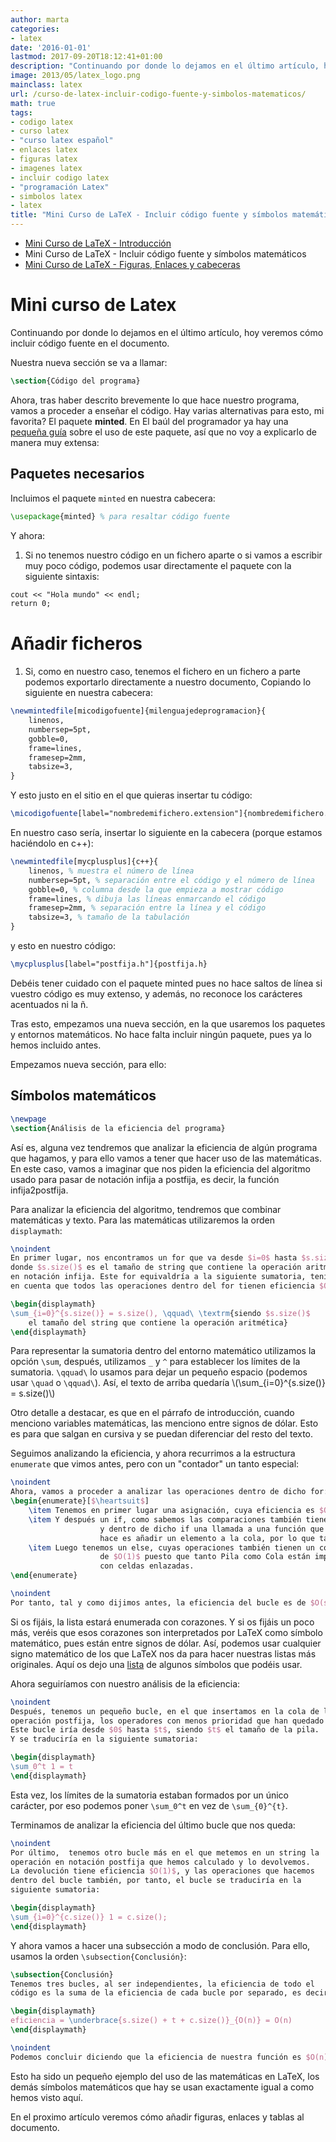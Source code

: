 ```yaml
---
author: marta
categories:
- latex
date: '2016-01-01'
lastmod: 2017-09-20T18:12:41+01:00
description: "Continuando por donde lo dejamos en el último artículo, hoy veremos  cómo incluir código fuente en el documento."
image: 2013/05/latex_logo.png
mainclass: latex
url: /curso-de-latex-incluir-codigo-fuente-y-simbolos-matematicos/
math: true
tags:
- codigo latex
- curso latex
- "curso latex español"
- enlaces latex
- figuras latex
- imagenes latex
- incluir codigo latex
- "programación Latex"
- simbolos latex
- latex
title: "Mini Curso de LaTeX - Incluir código fuente y símbolos matemáticos"
---
```



* [Mini Curso de LaTeX - Introducción][1]
* Mini Curso de LaTeX - Incluir código fuente y símbolos matemáticos
* [Mini Curso de LaTeX - Figuras, Enlaces y cabeceras][2]

# Mini curso de Latex

<figure>
    <a href="/img/2013/05/latex_logo.png"><amp-img sizes="(min-width: 300px) 300px, 100vw" on="tap:lightbox1" role="button" tabindex="0" layout="responsive" src="/img/2013/05/latex_logo.png" title="Mini Curso de LaTeX - Incluir código fuente y símbolos matemáticos" alt="Mini Curso de LaTeX - Incluir código fuente y símbolos matemáticos" width="300px" height="114px" /></a>
</figure>

Continuando por donde lo dejamos en el último artículo, hoy veremos cómo incluir código fuente en el documento.

Nuestra nueva sección se va a llamar:

```latex
\section{Código del programa}
```

Ahora, tras haber descrito brevemente lo que hace nuestro programa, vamos a proceder a enseñar el código. Hay varias alternativas para esto, mi favorita? El paquete **minted**. En El baúl del programador ya hay una [pequeña guía][3] sobre el uso de este paquete, así que no voy a explicarlo de manera muy extensa:

<!--more--><!--ad-->

## Paquetes necesarios

Incluimos el paquete `minted` en nuestra cabecera:

```latex
\usepackage{minted} % para resaltar código fuente
```

Y ahora:

1. Si no tenemos nuestro código en un fichero aparte o si vamos a escribir muy poco código, podemos usar directamente el paquete con la siguiente sintaxis:

```latex
cout << "Hola mundo" << endl;
return 0;

```

# Añadir ficheros

1. Si, como en nuestro caso, tenemos el fichero en un fichero a parte podemos exportarlo directamente a nuestro documento, Copiando lo siguiente en nuestra cabecera:

```latex
\newmintedfile[micodigofuente]{milenguajedeprogramacion}{
    linenos,
    numbersep=5pt,
    gobble=0,
    frame=lines,
    framesep=2mm,
    tabsize=3,
}

```

Y esto justo en el sitio en el que quieras insertar tu código:

```latex
\micodigofuente[label="nombredemifichero.extension"]{nombredemifichero.extension}

```

En nuestro caso sería, insertar lo siguiente en la cabecera (porque estamos haciéndolo en c++):

```latex
\newmintedfile[mycplusplus]{c++}{
    linenos, % muestra el número de línea
    numbersep=5pt, % separación entre el código y el número de línea
    gobble=0, % columna desde la que empieza a mostrar código
    frame=lines, % dibuja las líneas enmarcando el código
    framesep=2mm, % separación entre la línea y el código
    tabsize=3, % tamaño de la tabulación
}

```

y esto en nuestro código:

```latex
\mycplusplus[label="postfija.h"]{postfija.h}

```

Debéis tener cuidado con el paquete minted pues no hace saltos de línea si vuestro código es muy extenso, y además, no reconoce los carácteres acentuados ni la ñ.

Tras esto, empezamos una nueva sección, en la que usaremos los paquetes y entornos matemáticos. No hace falta incluir ningún paquete, pues ya lo hemos incluido antes.

Empezamos nueva sección, para ello:

## Símbolos matemáticos

```latex
\newpage
\section{Análisis de la eficiencia del programa}

```

Así es, alguna vez tendremos que analizar la eficiencia de algún programa que hagamos, y para ello vamos a tener que hacer uso de las matemáticas. En este caso, vamos a imaginar que nos piden la eficiencia del algoritmo usado para pasar de notación infija a postfija, es decir, la función infija2postfija.

Para analizar la eficiencia del algoritmo, tendremos que combinar matemáticas y texto. Para las matemáticas utilizaremos la orden `displaymath`:

```latex
\noindent
En primer lugar, nos encontramos un for que va desde $i=0$ hasta $s.size()$,
donde $s.size()$ es el tamaño de string que contiene la operación aritmética
en notación infija. Este for equivaldría a la siguiente sumatoria, teniendo
en cuenta que todos las operaciones dentro del for tienen eficiencia $O(1)$:

\begin{displaymath}
\sum_{i=0}^{s.size()} = s.size(), \qquad\ \textrm{siendo $s.size()$
    el tamaño del string que contiene la operación aritmética}
\end{displaymath}
```

Para representar la sumatoria dentro del entorno matemático utilizamos la opción `\sum`, después, utilizamos `_` y `^` para establecer los límites de la sumatoria. `\qquad\` lo usamos para dejar un pequeño espacio (podemos usar `\quad` o `\qquad\`). Así, el texto de arriba quedaría \\(\sum_{i=0}^{s.size()} = s.size()\\)

Otro detalle a destacar, es que en el párrafo de introducción, cuando menciono variables matemáticas, las menciono entre signos de dólar. Esto es para que salgan en cursiva y se puedan diferenciar del resto del texto.

Seguimos analizando la eficiencia, y ahora recurrimos a la estructura `enumerate` que vimos antes, pero con un "contador" un tanto especial:

```latex
\noindent
Ahora, vamos a proceder a analizar las operaciones dentro de dicho for:
\begin{enumerate}[$\heartsuit$]
    \item Tenemos en primer lugar una asignación, cuya eficiencia es $O(1)$
    \item Y después un if, como sabemos las comparaciones también tienen $O(1)$,
                    y dentro de dicho if una llamada a una función que lo único que
                    hace es añadir un elemento a la cola, por lo que también es $O(1)$.
    \item Luego tenemos un else, cuyas operaciones también tienen un coste
                    de $O(1)$ puesto que tanto Pila como Cola están implementadas
                    con celdas enlazadas.
\end{enumerate}

\noindent
Por tanto, tal y como dijimos antes, la eficiencia del bucle es de $O(s.size())$.

```

Si os fijáis, la lista estará enumerada con corazones. Y si os fijáis un poco más, veréis que esos corazones son interpretados por LaTeX como símbolo matemático, pues están entre signos de dólar. Así, podemos usar cualquier signo matemático de los que LaTeX nos da para hacer nuestras listas más originales. Aquí os dejo una [lista][4] de algunos símbolos que podéis usar.

Ahora seguiríamos con nuestro análisis de la eficiencia:

```latex
\noindent
Después, tenemos un pequeño bucle, en el que insertamos en la cola de la
operación postfija, los operadores con menos prioridad que han quedado en la pila.
Este bucle iría desde $0$ hasta $t$, siendo $t$ el tamaño de la pila.
Y se traduciría en la siguiente sumatoria:

\begin{displaymath}
\sum_0^t 1 = t
\end{displaymath}

```

Esta vez, los límites de la sumatoria estaban formados por un único carácter, por eso podemos poner `\sum_0^t` en vez de `\sum_{0}^{t}`.

Terminamos de analizar la eficiencia del último bucle que nos queda:

```latex
\noindent
Por último,  tenemos otro bucle más en el que metemos en un string la
operación en notación postfija que hemos calculado y lo devolvemos.
La devolución tiene eficiencia $O(1)$, y las operaciones que hacemos
dentro del bucle también, por tanto, el bucle se traduciría en la
siguiente sumatoria:

\begin{displaymath}
\sum_{i=0}^{c.size()} 1 = c.size();
\end{displaymath}

```

Y ahora vamos a hacer una subsección a modo de conclusión. Para ello, usamos la orden `\subsection{Conclusión}`:

```latex
\subsection{Conclusión}
Tenemos tres bucles, al ser independientes, la eficiencia de todo el
código es la suma de la eficiencia de cada bucle por separado, es decir:

\begin{displaymath}
eficiencia = \underbrace{s.size() + t + c.size()}_{O(n)} = O(n)
\end{displaymath}

\noindent
Podemos concluir diciendo que la eficiencia de nuestra función es $O(n)$.

```

Esto ha sido un pequeño ejemplo del uso de las matemáticas en LaTeX, los demás símbolos matemáticos que hay se usan exactamente igual a como hemos visto aquí.

En el proximo artículo veremos cómo añadir figuras, enlaces y tablas al documento.

 [1]: https://elbauldelprogramador.com/mini-curso-de-latex-introduccion/ "Mini Curso de LaTeX - Introducción"
 [2]: https://elbauldelprogramador.com/curso-de-latex-figuras-enlaces-y-cabeceras/
 [3]: https://elbauldelprogramador.com/resaltar-sintaxis-del-codigo-fuente-en-latex-con-minted/ "Intro a Minted"
 [4]: http://web.ift.uib.no/Teori/KURS/WRK/TeX/symALL.html "lista"
